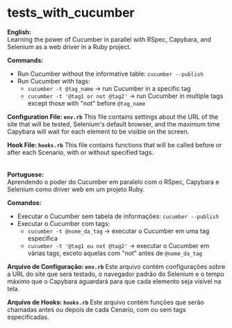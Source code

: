 # tests_with_cucumber

**English:**<br>
Learning the power of Cucumber in parallel with RSpec, Capybara, and Selenium as a web driver in a Ruby project.

**Commands:**
- Run Cucumber without the informative table: `cucumber --publish`
- Run Cucumber with tags:
  - `cucumber -t @tag_name` -> run Cucumber in a specific tag
  - `cucumber -t '@tag1 or not @tag2'` -> run Cucumber in multiple tags except those with "not" before `@tag_name`

**Configuration File: `env.rb`**
This file contains settings about the URL of the site that will be tested, Selenium's default browser, and the maximum time Capybara will wait for each element to be visible on the screen.

**Hook File: `hooks.rb`**
This file contains functions that will be called before or after each Scenario, with or without specified tags.
<br>
<br>
<br>
**Portuguese:**<br>
Aprendendo o poder do Cucumber em paralelo com o RSpec, Capybara e Selenium como driver web em um projeto Ruby.

**Comandos:**
- Executar o Cucumber sem tabela de informações: `cucumber --publish`
- Executar o Cucumber com tags:
  - `cucumber -t @nome_da_tag` -> executar o Cucumber em uma tag específica
  - `cucumber -t '@tag1 ou not @tag2'` -> executar o Cucumber em várias tags, exceto aquelas com "not" antes de `@nome_da_tag`

**Arquivo de Configuração: `env.rb`**
Este arquivo contém configurações sobre a URL do site que será testado, o navegador padrão do Selenium e o tempo máximo que o Capybara aguardará para que cada elemento seja visível na tela.

**Arquivo de Hooks: `hooks.rb`**
Este arquivo contém funções que serão chamadas antes ou depois de cada Cenario, com ou sem tags especificadas.
